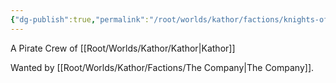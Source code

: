 ```yaml
---
{"dg-publish":true,"permalink":"/root/worlds/kathor/factions/knights-of-the-first-order/","tags":["Kathor"]}
---
```


A Pirate Crew of [[Root/Worlds/Kathor/Kathor\|Kathor]]

Wanted by [[Root/Worlds/Kathor/Factions/The Company\|The Company]].
